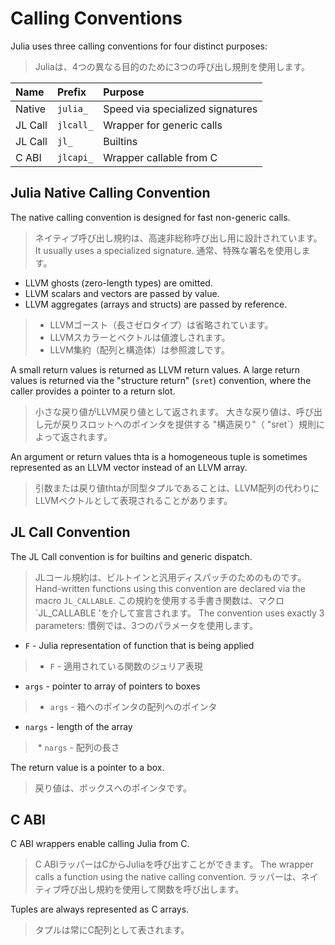 # Calling Conventions

Julia uses three calling conventions for four distinct purposes:
> Juliaは、4つの異なる目的のために3つの呼び出し規則を使用します。

| Name    | Prefix    | Purpose                          |
|:------- |:--------- |:-------------------------------- |
| Native  | `julia_`  | Speed via specialized signatures |
| JL Call | `jlcall_` | Wrapper for generic calls        |
| JL Call | `jl_`     | Builtins                         |
| C ABI   | `jlcapi_` | Wrapper callable from C          |

## Julia Native Calling Convention

The native calling convention is designed for fast non-generic calls.
> ネイティブ呼び出し規約は、高速非総称呼び出し用に設計されています。
It usually uses a specialized signature.
> 通常、特殊な署名を使用します。

  * LLVM ghosts (zero-length types) are omitted.
  * LLVM scalars and vectors are passed by value.
  * LLVM aggregates (arrays and structs) are passed by reference.
  > * LLVMゴースト（長さゼロタイプ）は省略されています。
  > * LLVMスカラーとベクトルは値渡しされます。
  > * LLVM集約（配列と構造体）は参照渡しです。

A small return values is returned as LLVM return values. A large return values is returned via the "structure return" (`sret`) convention, where the caller provides a pointer to a return slot.
> 小さな戻り値がLLVM戻り値として返されます。 大きな戻り値は、呼び出し元が戻りスロットへのポインタを提供する "構造戻り"（ "sret`）規則によって返されます。

An argument or return values thta is a homogeneous tuple is sometimes represented as an LLVM vector instead of an LLVM array.
> 引数または戻り値thtaが同型タプルであることは、LLVM配列の代わりにLLVMベクトルとして表現されることがあります。

## JL Call Convention

The JL Call convention is for builtins and generic dispatch.
> JLコール規約は、ビルトインと汎用ディスパッチのためのものです。
Hand-written functions using this convention are declared via the macro `JL_CALLABLE`.
> この規約を使用する手書き関数は、マクロ `JL_CALLABLE 'を介して宣言されます。
The convention uses exactly 3 parameters:
> 慣例では、3つのパラメータを使用します。

  * `F`  - Julia representation of function that is being applied
> * `F` - 適用されている関数のジュリア表現
  * `args` - pointer to array of pointers to boxes
> * `args` - 箱へのポインタの配列へのポインタ
  * `nargs` - length of the array
> * `nargs` - 配列の長さ

The return value is a pointer to a box.
> 戻り値は、ボックスへのポインタです。

## C ABI

C ABI wrappers enable calling Julia from C.
>C ABIラッパーはCからJuliaを呼び出すことができます。
The wrapper calls a function using the native calling convention.
>ラッパーは、ネイティブ呼び出し規約を使用して関数を呼び出します。

Tuples are always represented as C arrays.
>タプルは常にC配列として表されます。
